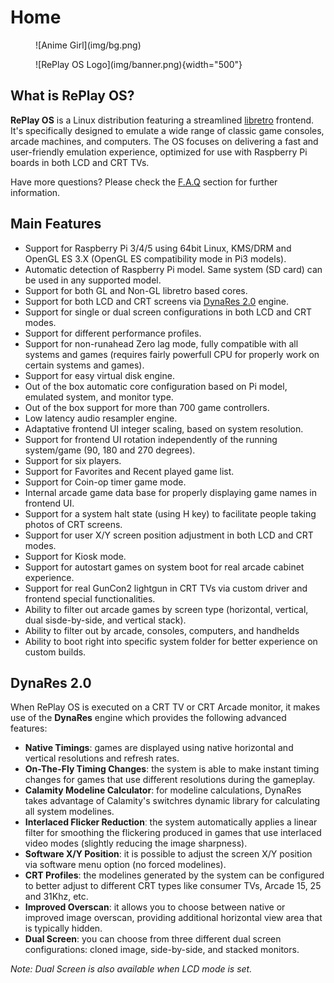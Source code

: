 # Home

<figure markdown>
  ![Anime Girl](img/bg.png)
</figure>

<figure markdown>
  ![RePlay OS Logo](img/banner.png){width="500"}
</figure>

## What is RePlay OS?

**RePlay OS** is a Linux distribution featuring a streamlined [libretro](./faq.md/#what-is-libretro) frontend. It's specifically designed to emulate a wide range of classic game consoles, arcade machines, and computers. The OS focuses on delivering a fast and user-friendly emulation experience, optimized for use with Raspberry Pi boards in both LCD and CRT TVs.

Have more questions? Please check the [F.A.Q](./faq.md) section for further information.

## Main Features

- Support for Raspberry Pi 3/4/5 using 64bit Linux, KMS/DRM and OpenGL ES 3.X (OpenGL ES compatibility mode in Pi3 models).
- Automatic detection of Raspberry Pi model. Same system (SD card) can be used in any supported model.
- Support for both GL and Non-GL libretro based cores.
- Support for both LCD and CRT screens via [DynaRes 2.0](index.md#dynares-20) engine.
- Support for single or dual screen configurations in both LCD and CRT modes.
- Support for different performance profiles.
- Support for non-runahead Zero lag mode, fully compatible with all systems and games (requires fairly powerfull CPU for properly work on certain systems and games).
- Support for easy virtual disk engine.
- Out of the box automatic core configuration based on Pi model, emulated system, and monitor type.
- Out of the box support for more than 700 game controllers.
- Low latency audio resampler engine.
- Adaptative frontend UI integer scaling, based on system resolution.
- Support for frontend UI rotation independently of the running system/game (90, 180 and 270 degrees).
- Support for six players.
- Support for Favorites and Recent played game list.
- Support for Coin-op timer game mode.
- Internal arcade game data base for properly displaying game names in frontend UI.
- Support for a system halt state (using H key) to facilitate people taking photos of CRT screens.
- Support for user X/Y screen position adjustment in both LCD and CRT modes.
- Support for Kiosk mode.
- Support for autostart games on system boot for real arcade cabinet experience.
- Support for real GunCon2 lightgun in CRT TVs via custom driver and frontend special functionalities.
- Ability to filter out arcade games by screen type (horizontal, vertical, dual sisde-by-side, and vertical stack).
- Ability to filter out by arcade, consoles, computers, and handhelds
- Ability to boot right into specific system folder for better experience on custom builds.

## DynaRes 2.0

When RePlay OS is executed on a CRT TV or CRT Arcade monitor, it makes use of the **DynaRes** engine which provides the following advanced features:

- **Native Timings**: games are displayed using native horizontal and vertical resolutions and refresh rates.
- **On-The-Fly Timing Changes**: the system is able to make instant timing changes for games that use different resolutions during the gameplay.
- **Calamity Modeline Calculator**: for modeline calculations, DynaRes takes advantage of Calamity's switchres dynamic library for calculating all system modelines.
- **Interlaced Flicker Reduction**ː the system automatically applies a linear filter for smoothing the flickering produced in games that use interlaced video modes (slightly reducing the image sharpness).
- **Software X/Y Position**: it is possible to adjust the screen X/Y position via software menu option (no forced modelines).
- **CRT Profiles**: the modelines generated by the system can be configured to better adjust to different CRT types like consumer TVs, Arcade 15, 25 and 31Khz, etc.
- **Improved Overscan**: it allows you to choose between native or improved image overscan, providing additional horizontal view area that is typically hidden.
- **Dual Screen**: you can choose from three different dual screen configurations: cloned image, side-by-side, and stacked monitors.

*Note: Dual Screen is also available when LCD mode is set.*